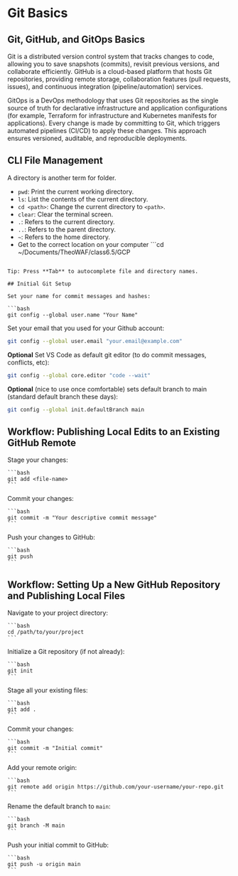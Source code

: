 # Git Basics

## Git, GitHub, and GitOps Basics

Git is a distributed version control system that tracks changes to code, allowing you to save snapshots (commits), revisit previous versions, and collaborate efficiently. GitHub is a cloud-based platform that hosts Git repositories, providing remote storage, collaboration features (pull requests, issues), and continuous integration (pipeline/automation) services.

GitOps is a DevOps methodology that uses Git repositories as the single source of truth for declarative infrastructure and application configurations (for example, Terraform for infrastructure and Kubernetes manifests for applications). Every change is made by committing to Git, which triggers automated pipelines (CI/CD) to apply these changes. This approach ensures versioned, auditable, and reproducible deployments.

## CLI File Management

A directory is another term for folder. 

- `pwd`: Print the current working directory.
- `ls`: List the contents of the current directory.
- `cd <path>`: Change the current directory to `<path>`.
- `clear`: Clear the terminal screen.
- `.`: Refers to the current directory.
- `..`: Refers to the parent directory.
- `~`: Refers to the home directory.
- Get to the correct location on your computer ```cd ~/Documents/TheoWAF/class6.5/GCP
```

Tip: Press **Tab** to autocomplete file and directory names.

## Initial Git Setup

Set your name for commit messages and hashes:

```bash
git config --global user.name "Your Name"
```

Set your email that you used for your Github account:
```bash
git config --global user.email "your.email@example.com"
```

**Optional** Set VS Code as default git editor (to do commit messages, conflicts, etc): 
```bash
git config --global core.editor "code --wait"
```

**Optional** (nice to use once comfortable) sets default branch to main (standard default branch these days):
```bash
git config --global init.defaultBranch main
```

## Workflow: Publishing Local Edits to an Existing GitHub Remote

Stage your changes:

    ```bash
    git add <file-name>
    ```

Commit your changes:

    ```bash
    git commit -m "Your descriptive commit message"
    ```

Push your changes to GitHub:

    ```bash
    git push
    ```


## Workflow: Setting Up a New GitHub Repository and Publishing Local Files

Navigate to your project directory:

    ```bash
    cd /path/to/your/project
    ```

Initialize a Git repository (if not already):

    ```bash
    git init
    ```

Stage all your existing files:

    ```bash
    git add .
    ```

Commit your changes:

    ```bash
    git commit -m "Initial commit"
    ```

Add your remote origin:

    ```bash
    git remote add origin https://github.com/your-username/your-repo.git
    ```

Rename the default branch to `main`:

    ```bash
    git branch -M main
    ```

Push your initial commit to GitHub:

    ```bash
    git push -u origin main
    ```

